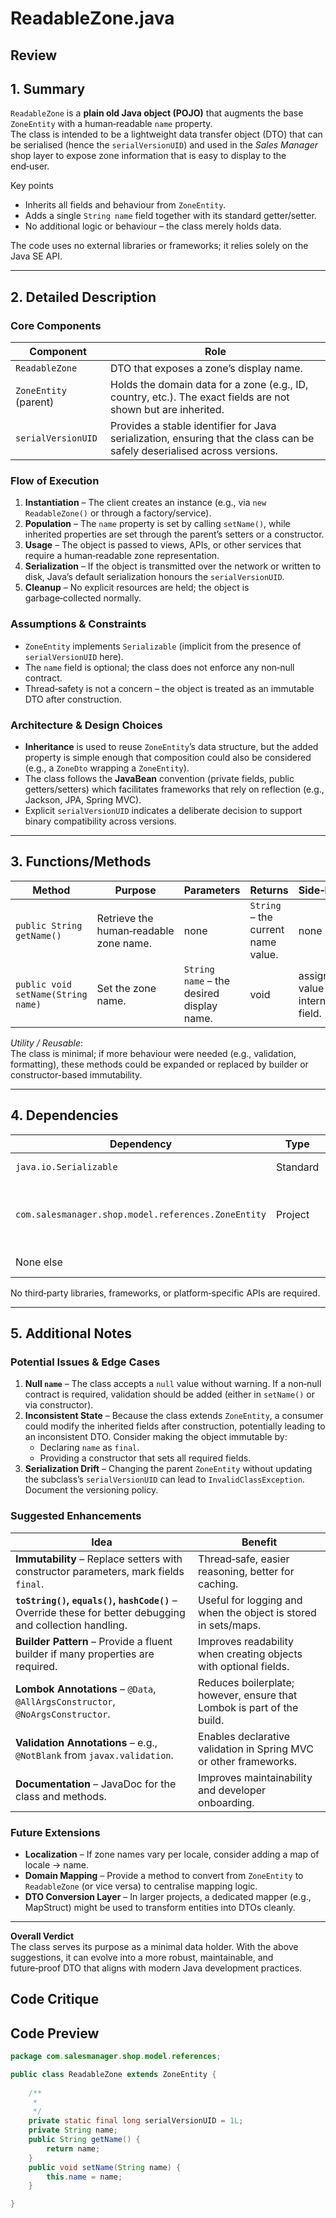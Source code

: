 # ReadableZone.java

## Review

## 1. Summary
`ReadableZone` is a **plain old Java object (POJO)** that augments the base `ZoneEntity` with a human‑readable `name` property.  
The class is intended to be a lightweight data transfer object (DTO) that can be serialised (hence the `serialVersionUID`) and used in the *Sales Manager* shop layer to expose zone information that is easy to display to the end‑user.

Key points
- Inherits all fields and behaviour from `ZoneEntity`.
- Adds a single `String name` field together with its standard getter/setter.
- No additional logic or behaviour – the class merely holds data.

The code uses no external libraries or frameworks; it relies solely on the Java SE API.

---

## 2. Detailed Description

### Core Components
| Component | Role |
|-----------|------|
| `ReadableZone` | DTO that exposes a zone’s display name. |
| `ZoneEntity` (parent) | Holds the domain data for a zone (e.g., ID, country, etc.). The exact fields are not shown but are inherited. |
| `serialVersionUID` | Provides a stable identifier for Java serialization, ensuring that the class can be safely deserialised across versions. |

### Flow of Execution
1. **Instantiation** – The client creates an instance (e.g., via `new ReadableZone()` or through a factory/service).
2. **Population** – The `name` property is set by calling `setName()`, while inherited properties are set through the parent’s setters or a constructor.
3. **Usage** – The object is passed to views, APIs, or other services that require a human‑readable zone representation.
4. **Serialization** – If the object is transmitted over the network or written to disk, Java’s default serialization honours the `serialVersionUID`.
5. **Cleanup** – No explicit resources are held; the object is garbage‑collected normally.

### Assumptions & Constraints
- `ZoneEntity` implements `Serializable` (implicit from the presence of `serialVersionUID` here).
- The `name` field is optional; the class does not enforce any non‑null contract.
- Thread‑safety is not a concern – the object is treated as an immutable DTO after construction.

### Architecture & Design Choices
- **Inheritance** is used to reuse `ZoneEntity`’s data structure, but the added property is simple enough that composition could also be considered (e.g., a `ZoneDto` wrapping a `ZoneEntity`).
- The class follows the **JavaBean** convention (private fields, public getters/setters) which facilitates frameworks that rely on reflection (e.g., Jackson, JPA, Spring MVC).
- Explicit `serialVersionUID` indicates a deliberate decision to support binary compatibility across versions.

---

## 3. Functions/Methods

| Method | Purpose | Parameters | Returns | Side‑Effects |
|--------|---------|------------|---------|--------------|
| `public String getName()` | Retrieve the human‑readable zone name. | none | `String` – the current name value. | none |
| `public void setName(String name)` | Set the zone name. | `String name` – the desired display name. | void | assigns the value to the internal field. |

*Utility / Reusable*:  
The class is minimal; if more behaviour were needed (e.g., validation, formatting), these methods could be expanded or replaced by builder or constructor-based immutability.

---

## 4. Dependencies

| Dependency | Type | Notes |
|------------|------|-------|
| `java.io.Serializable` | Standard | Implied via `serialVersionUID`. |
| `com.salesmanager.shop.model.references.ZoneEntity` | Project | The base entity; its implementation is external to this file. |
| None else | | The class is self‑contained. |

No third‑party libraries, frameworks, or platform‑specific APIs are required.

---

## 5. Additional Notes

### Potential Issues & Edge Cases
1. **Null `name`** – The class accepts a `null` value without warning. If a non‑null contract is required, validation should be added (either in `setName()` or via constructor).
2. **Inconsistent State** – Because the class extends `ZoneEntity`, a consumer could modify the inherited fields after construction, potentially leading to an inconsistent DTO. Consider making the object immutable by:
   - Declaring `name` as `final`.
   - Providing a constructor that sets all required fields.
3. **Serialization Drift** – Changing the parent `ZoneEntity` without updating the subclass’s `serialVersionUID` can lead to `InvalidClassException`. Document the versioning policy.

### Suggested Enhancements
| Idea | Benefit |
|------|---------|
| **Immutability** – Replace setters with constructor parameters, mark fields `final`. | Thread‑safe, easier reasoning, better for caching. |
| **`toString()`, `equals()`, `hashCode()`** – Override these for better debugging and collection handling. | Useful for logging and when the object is stored in sets/maps. |
| **Builder Pattern** – Provide a fluent builder if many properties are required. | Improves readability when creating objects with optional fields. |
| **Lombok Annotations** – `@Data`, `@AllArgsConstructor`, `@NoArgsConstructor`. | Reduces boilerplate; however, ensure that Lombok is part of the build. |
| **Validation Annotations** – e.g., `@NotBlank` from `javax.validation`. | Enables declarative validation in Spring MVC or other frameworks. |
| **Documentation** – JavaDoc for the class and methods. | Improves maintainability and developer onboarding. |

### Future Extensions
- **Localization** – If zone names vary per locale, consider adding a map of locale → name.
- **Domain Mapping** – Provide a method to convert from `ZoneEntity` to `ReadableZone` (or vice versa) to centralise mapping logic.
- **DTO Conversion Layer** – In larger projects, a dedicated mapper (e.g., MapStruct) might be used to transform entities into DTOs cleanly.

---

**Overall Verdict**  
The class serves its purpose as a minimal data holder. With the above suggestions, it can evolve into a more robust, maintainable, and future‑proof DTO that aligns with modern Java development practices.

## Code Critique



## Code Preview

```java
package com.salesmanager.shop.model.references;

public class ReadableZone extends ZoneEntity {
	
	/**
	 * 
	 */
	private static final long serialVersionUID = 1L;
	private String name;
	public String getName() {
		return name;
	}
	public void setName(String name) {
		this.name = name;
	}

}



```
